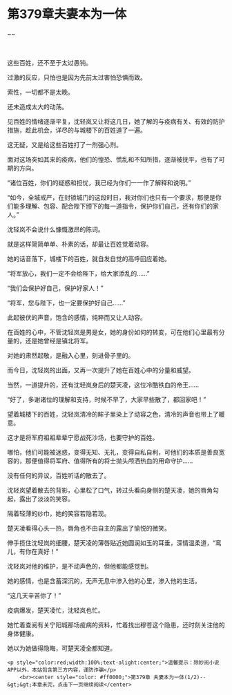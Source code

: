 # 第379章夫妻本为一体
~~
    	    <p name="pagetop" href="javascript:void(0);" onclick="return false" style="line-height: 35px;padding: 10px;color: #333;"> </p><p>这些百姓，还不至于太过愚钝。</p><p>过激的反应，只怕也是因为先前太过害怕恐惧而致。</p><p>索性，一切都不是太晚。</p><p>还未造成太大的动荡。</p><p>见百姓的情绪逐渐平复，沈轻岚又让将这几日，她了解的与疫病有关、有效的防护措施，趁此机会，详尽的与城楼下的百姓道了一遍。</p><p>这无疑，又是给这些百姓打了一剂强心剂。</p><p>面对这场突如其来的疫病，他们的惶恐、慌乱和不知所措，逐渐被抚平，也有了可期的方向。</p><p>“诸位百姓，你们的疑惑和担忧，我已经为你们一一作了解释和说明。”</p><p>“如今，全城戒严，在封锁城门的这段时日，我对你们也只有一个要求，那便是你们能多理解、包容、配合陛下颁下的每一道指令，保护你们自己，还有你们的家人。”</p><p>沈轻岚不会说什么慷慨激昂的陈词。</p><p>就是这样简简单单、朴素的话，却最让百姓觉着动容。</p><p>她的话音落下，城楼下的百姓，就自发自觉的高呼回应着她。</p><p>“将军放心，我们一定不会给陛下，给大家添乱的……”</p><p>“我们会保护好自己，保护好家人！”</p><p>“将军，您与陛下，也一定要保护好自己……”</p><p>此起彼伏的声音，饱含的感情，纯粹而又让人动容。</p><p>在百姓的心中，不管沈轻岚是男是女，她的身份如何的转变，可在他们心里最有分量的，还是她曾经是镇北将军。</p><p>对她的肃然起敬，是融入心里，刻进骨子里的。</p><p>而今日，沈轻岚的出面，又再一次提升了她在百姓心中的分量和威望。</p><p>当然，一道提升的，还有沈轻岚身后的楚天凌，这位冷酷铁血的帝王……</p><p>“好了，多谢诸位的理解和支持，时候不早了，大家早些散了，都回家吧！”</p><p>望着城楼下的百姓，沈轻岚清冷的眸子里染上了动容之色，清冷的声音也带上了暖意。</p><p>这才是将军府祖祖辈辈宁愿战死沙场，也要守护的百姓。</p><p>哪怕，他们可能被迷惑，变得无知、无礼，变得自私自利，可他们的本质是善良宽容的，那便值得将军府、值得所有的将士抛头颅洒热血的用命守护……</p><p>没有任何的异议，百姓听话的散去了。</p><p>沈轻岚望着散去的背影，心里松了口气，转过头看向身侧的楚天凌，她的唇角勾起，露出了淡淡的笑容。</p><p>隔着轻薄的纱巾，她的笑容若隐若现。</p><p>楚天凌看得心头一热，唇角也不由自主的露出了愉悦的微笑。</p><p>伸手揽住沈轻岚的细腰，楚天凌的薄唇贴近她圆润如玉的耳垂，深情温柔道，“鸾儿，有你在真好！”</p><p>沈轻岚对他的维护，是不动声色的，但他都能感觉到。</p><p>她的感情，也是含蓄深沉的，无声无息中渗入他的心里，渗入他的生活。</p><p>“这几天辛苦你了！”</p><p>疫病爆发，楚天凌忙，沈轻岚也忙。</p><p>她忙着查阅有关宁阳城那场疫病的资料，忙着找出穆苍这个隐患，还时刻关注他的身体健康。</p><p>她以为她做得隐晦，可楚天凌全都知道。</p>
    	
   	<p style="color:red;width:100%;text-alight:center;">温馨提示：除妙阅小说APP以外，本站包含第三方内容，谨防诈骗</p>
    	<br><center style="color: #ff0000;">第379章 夫妻本为一体(1/2)--&gt;&gt;本章未完，点击下一页继续阅读</center>
    	